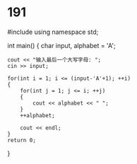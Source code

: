 # 191
#include <iostream>
using namespace std;
 
int main()
{
    char input, alphabet = 'A';
 
    cout << "输入最后一个大写字母: ";
    cin >> input;
 
    for(int i = 1; i <= (input-'A'+1); ++i)
    {
        for(int j = 1; j <= i; ++j)
        {
            cout << alphabet << " ";
        }
        ++alphabet;
 
        cout << endl;
    }
    return 0;
}
